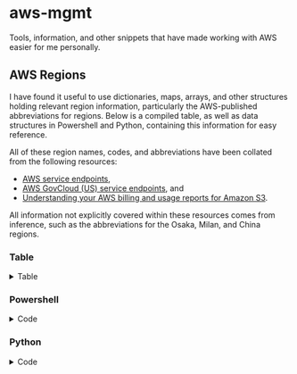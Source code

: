 # aws-mgmt
Tools, information, and other snippets that have made working with AWS easier for me personally.

## AWS Regions
I have found it useful to use dictionaries, maps, arrays, and other structures holding relevant region information, particularly the AWS-published abbreviations for regions. Below is a compiled table, as well as data structures in Powershell and Python, containing this information for easy reference.

All of these region names, codes, and abbreviations have been collated from the following resources:
* [AWS service endpoints][AWSAllRegions],
* [AWS GovCloud (US) service endpoints][AWSGovRegions], and
* [Understanding your AWS billing and usage reports for Amazon S3][AWSAbbreviations].

All information not explicitly covered within these resources comes from inference, such as the abbreviations for the Osaka, Milan, and China regions.

### Table
<details>
<summary>Table</summary>
<p>
	
| Region Name | Code | Abbreviation |
| ----------- | ---- | ------------ |
| US East (Ohio) | us-east-2 | USE2 |
| US East (N. Virginia) | us-east-1 | USE1 |
| US West (N. California) | us-west-1 | USW1 |
| US West (Oregon) | us-west-2 | USW2 |
| Africa (Cape Town) | af-south-1 | CPT |
| Asia Pacific (Hong Kong) | ap-east-1 | APE1 |
| Asia Pacific (Mumbai) | ap-south-1 | APS3 |
| Asia Pacific (Osaka-Local) | ap-northeast-3 | APN3 |
| Asia Pacific (Seoul) | ap-northeast-2 | APN2 |
| Asia Pacific (Singapore) | ap-southeast-1 | APS1 |
| Asia Pacific (Sydney) | ap-southeast-2 | APS2 |
| Asia Pacific (Tokyo) | ap-northeast-1 | APN1 |
| Canada (Central) | ca-central-1 | CAN1 |
| China (Beijing) | cn-north-1 | CNN1 |
| China (Ningxia) | cn-northwest-1 | CNN2 |
| Europe (Frankfurt) | eu-central-1 | EUC1 |
| Europe (Ireland) | eu-west-1 | EU |
| Europe (London) | eu-west-2 | EUW2 |
| Europe (Milan) | eu-south-1 | EUS1 |
| Europe (Paris) | eu-west-3 | EUW3 |
| Europe (Stockholm) | eu-north-1 | EUN1 |
| Middle East (Bahrain) | me-south-1 | MES1 |
| South America (São Paulo) | sa-east-1 | SAE1 |
| AWS GovCloud (US-West) | us-gov-west-1 | UGW1 |
| AWS GovCloud (US-East) | us-gov-east-1 | UGE1 |
</p>
</details>

### Powershell
<details>
<summary>Code</summary>
<p>
  
``` powershell
$aws_regions = @(
	@{
		Name = 'US East (Ohio)';
		Code = 'us-east-2';
		Abbreviation = 'USE2';
	},
	@{
		Name = 'US East (N. Virginia)';
		Code = 'us-east-1';
		Abbreviation = 'USE1';
	},
	@{
		Name = 'US West (N. California)';
		Code = 'us-west-1';
		Abbreviation = 'USW1';
	},
	@{
		Name = 'US West (Oregon)';
		Code = 'us-west-2';
		Abbreviation = 'USW2';
	},
	@{
		Name = 'Africa (Cape Town)';
		Code = 'af-south-1';
		Abbreviation = 'CPT';
	},
	@{
		Name = 'Asia Pacific (Hong Kong)';
		Code = 'ap-east-1';
		Abbreviation = 'APE1';
	},
	@{
		Name = 'Asia Pacific (Mumbai)';
		Code = 'ap-south-1';
		Abbreviation = 'APS3';
	},
	@{
		Name = 'Asia Pacific (Osaka-Local)';
		Code = 'ap-northeast-3';
		Abbreviation = 'APN3';
	},
	@{
		Name = 'Asia Pacific (Seoul)';
		Code = 'ap-northeast-2';
		Abbreviation = 'APN2';
	},
	@{
		Name = 'Asia Pacific (Singapore)';
		Code = 'ap-southeast-1';
		Abbreviation = 'APS1';
	},
	@{
		Name = 'Asia Pacific (Sydney)';
		Code = 'ap-southeast-2';
		Abbreviation = 'APS2';
	},
	@{
		Name = 'Asia Pacific (Tokyo)';
		Code = 'ap-northeast-1';
		Abbreviation = 'APN1';
	},
	@{
		Name = 'Canada (Central)';
		Code = 'ca-central-1';
		Abbreviation = 'CAN1';
	},
	@{
		Name = 'China (Beijing)';
		Code = 'cn-north-1';
		Abbreviation = 'CNN1';
	},
	@{
		Name = 'China (Ningxia)';
		Code = 'cn-northwest-1';
		Abbreviation = 'CNN2';
	},
	@{
		Name = 'Europe (Frankfurt)';
		Code = 'eu-central-1';
		Abbreviation = 'EUC1';
	},
	@{
		Name = 'Europe (Ireland)';
		Code = 'eu-west-1';
		Abbreviation = 'EU';
	},
	@{
		Name = 'Europe (London)';
		Code = 'eu-west-2';
		Abbreviation = 'EUW2';
	},
	@{
		Name = 'Europe (Milan)';
		Code = 'eu-south-1';
		Abbreviation = 'EUS1';
	},
	@{
		Name = 'Europe (Paris)';
		Code = 'eu-west-3';
		Abbreviation = 'EUW3';
	},
	@{
		Name = 'Europe (Stockholm)';
		Code = 'eu-north-1';
		Abbreviation = 'EUN1';
	},
	@{
		Name = 'Middle East (Bahrain)';
		Code = 'me-south-1';
		Abbreviation = 'MES1';
	},
	@{
		Name = 'South America (São Paulo)';
		Code = 'sa-east-1';
		Abbreviation = 'SAE1';
	},
	@{
		Name = 'AWS GovCloud (US-West)';
		Code = 'us-gov-west-1';
		Abbreviation = 'UGW1';
	},
	@{
		Name = 'AWS GovCloud (US-East)';
		Code = 'us-gov-east-1';
		Abbreviation = 'UGE1';
	}
)
```
</p>
</details>

### Python
<details>
<summary>Code</summary>
<p>
  
```python
aws_regions = [
	{
		'Name':'US East (Ohio)',
		'Code':'us-east-2',
		'Abbreviation':'USE2',
	},
	{
		'Name':'US East (N. Virginia)',
		'Code':'us-east-1',
		'Abbreviation':'USE1',
	},
	{
		'Name':'US West (N. California)',
		'Code':'us-west-1',
		'Abbreviation':'USW1',
	},
	{
		'Name':'US West (Oregon)',
		'Code':'us-west-2',
		'Abbreviation':'USW2',
	},
	{
		'Name':'Africa (Cape Town)',
		'Code':'af-south-1',
		'Abbreviation':'CPT',
	},
	{
		'Name':'Asia Pacific (Hong Kong)',
		'Code':'ap-east-1',
		'Abbreviation':'APE1',
	},
	{
		'Name':'Asia Pacific (Mumbai)',
		'Code':'ap-south-1',
		'Abbreviation':'APS3',
	},
	{
		'Name':'Asia Pacific (Osaka-Local)',
		'Code':'ap-northeast-3',
		'Abbreviation':'APN3',
	},
	{
		'Name':'Asia Pacific (Seoul)',
		'Code':'ap-northeast-2',
		'Abbreviation':'APN2',
	},
	{
		'Name':'Asia Pacific (Singapore)',
		'Code':'ap-southeast-1',
		'Abbreviation':'APS1',
	},
	{
		'Name':'Asia Pacific (Sydney)',
		'Code':'ap-southeast-2',
		'Abbreviation':'APS2',
	},
	{
		'Name':'Asia Pacific (Tokyo)',
		'Code':'ap-northeast-1',
		'Abbreviation':'APN1',
	},
	{
		'Name':'Canada (Central)',
		'Code':'ca-central-1',
		'Abbreviation':'CAN1',
	},
	{
		'Name':'China (Beijing)',
		'Code':'cn-north-1',
		'Abbreviation':'CNN1',
	},
	{
		'Name':'China (Ningxia)',
		'Code':'cn-northwest-1',
		'Abbreviation':'CNN2',
	},
	{
		'Name':'Europe (Frankfurt)',
		'Code':'eu-central-1',
		'Abbreviation':'EUC1',
	},
	{
		'Name':'Europe (Ireland)',
		'Code':'eu-west-1',
		'Abbreviation':'EU',
	},
	{
		'Name':'Europe (London)',
		'Code':'eu-west-2',
		'Abbreviation':'EUW2',
	},
	{
		'Name':'Europe (Milan)',
		'Code':'eu-south-1',
		'Abbreviation':'EUS1',
	},
	{
		'Name':'Europe (Paris)',
		'Code':'eu-west-3',
		'Abbreviation':'EUW3',
	},
	{
		'Name':'Europe (Stockholm)',
		'Code':'eu-north-1',
		'Abbreviation':'EUN1',
	},
	{
		'Name':'Middle East (Bahrain)',
		'Code':'me-south-1',
		'Abbreviation':'MES1',
	},
	{
		'Name':'South America (São Paulo)',
		'Code':'sa-east-1',
		'Abbreviation':'SAE1',
	},
	{
		'Name':'AWS GovCloud (US-West)',
		'Code':'us-gov-west-1',
		'Abbreviation':'UGW1',
	},
	{
		'Name':'AWS GovCloud (US-East)',
		'Code':'us-gov-east-1',
		'Abbreviation':'UGE1',
	},
]
```
</p>
</details>

[AWSAllRegions]: <https://docs.aws.amazon.com/general/latest/gr/rande.html>
[AWSGovRegions]: <https://docs.aws.amazon.com/govcloud-us/latest/UserGuide/using-govcloud-endpoints.html>
[AWSAbbreviations]: <https://docs.aws.amazon.com/AmazonS3/latest/dev/aws-usage-report-understand.html>
